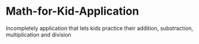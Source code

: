 # Math-for-Kid-Application
Incompletely application that lets kids practice their addition, substraction, multiplication and division
